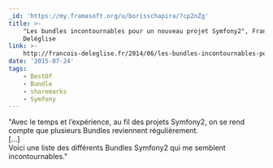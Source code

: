 ```yaml
---
_id: 'https://my.framasoft.org/u/borisschapira/?cp2nZg'
title: >-
    "Les bundles incontournables pour un nouveau projet Symfony2", François
    Deléglise
link: >-
    http://francois-deleglise.fr/2014/06/les-bundles-incontournables-pour-un-nouveau-projet-symfony2/
date: '2015-07-24'
tags:
    - BestOf
    - Bundle
    - sharemarks
    - Symfony
---
```


<div class="markdown"><p>&quot;Avec le temps et l’expérience, au fil des projets Symfony2, on se rend compte que plusieurs Bundles reviennent régulièrement.<br />
[...]<br />
Voici une liste des différents Bundles Symfony2 qui me semblent incontournables.&quot;
</p></div>

